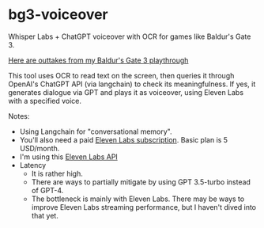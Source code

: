 # bg3-voiceover
Whisper Labs + ChatGPT voiceover with OCR for games like Baldur's Gate 3. 

[Here are outtakes from my Baldur's Gate 3 playthrough](https://youtu.be/bOrfytcX8mM?si=Z8GBHDHv-Qobd8Va)

This tool uses OCR to read text on the screen, then queries it through OpenAI's ChatGPT API (via langchain) to check its meaningfulness. If yes, it generates dialogue via GPT and plays it as voiceover, using Eleven Labs with a specified voice.

Notes: 
  - Using Langchain for "conversational memory".
  - You'll also need a paid [Eleven Labs subscription](https://elevenlabs.io/speech-synthesis). Basic plan is 5 USD/month.
  - I'm using this [Eleven Labs API](https://github.com/lugia19/elevenlabslib)
  - Latency 
    - It is rather high.
    - There are ways to partially mitigate by using GPT 3.5-turbo instead of GPT-4.
    - The bottleneck is mainly with Eleven Labs. There may be ways to improve Eleven Labs streaming performance, but I haven't dived into that yet.
